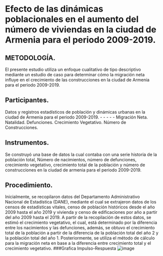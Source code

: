 #  Efecto de las dinámicas  poblacionales en el aumento del  número de viviendas en la ciudad de  Armenia para el periodo 2009-2019.
## METODOLOGÍA. 
El presente estudio utiliza un enfoque cualitativo de tipo descriptivo mediante un 
estudio de caso para determinar cómo la migración neta influye en el crecimiento de las 
construcciones en la ciudad de Armenia para el periodo 2009-2019. 
## Participantes. 
Datos y registros estadísticos de población y dinámicas urbanas en la ciudad de Armenia 
para el periodo 2009-2019. - - - - - 
Migración Neta. 
Natalidad. 
Defunciones. 
Crecimiento Vegetativo. 
Número de Construcciones. 
## Instrumentos. 
Se construyó una base de datos la cual contaba con una serie historia de la población 
total, Número de nacimientos, número de defunciones, crecimiento vegetativo, crecimiento 
total de la población y número de construcciones en la ciudad de armenia para el periodo 
2009-2019. 
## Procedimiento. 
Inicialmente, se recopilaron datos del Departamento Administrativo Nacional de 
Estadística (DANE), mediante el cual se extrajeron datos de los censos de estadísticas vitales, 
censo de población históricos desde el año 2009 hasta el año 2019 y vivienda y censo de 
edificaciones por año a partir del año 2009 hasta el 2019. A partir de la recopilación de estos 
datos, se estimó el crecimiento vegetativo, el cual, está determinado por la diferencia entre 
los nacimientos y las defunciones, además, se obtuvo el crecimiento total de la población a 
partir de la diferencia de la población total del año 2 y la población total del año 1. 
Posteriormente, se utiliza el método de cálculo para la migración neta en base a la diferencia 
entre crecimiento total y el crecimiento vegetativo. 
###Grafica Impulso-Respuesta
![image](https://github.com/Juand011/Dinamicas-Poblacionales-/assets/170026024/126f628b-9509-41d1-b582-fe9b5268f31e)
